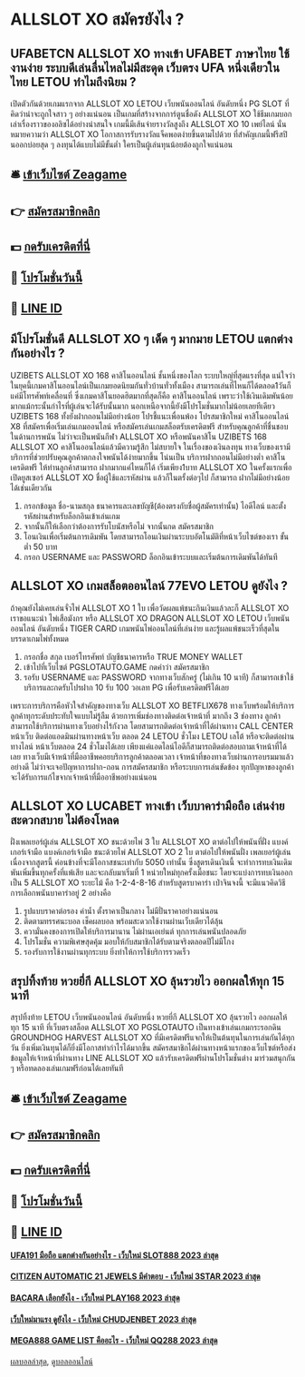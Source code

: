 # ALLSLOT XO สมัครยังไง ?
## UFABETCN ALLSLOT XO ทางเข้า UFABET ภาษาไทย ใช้งานง่าย ระบบดีเล่นลื่นไหลไม่มีสะดุด เว็บตรง UFA หนึ่งเดียวในไทย LETOU ทำไมถึงนิยม ?
เปิดตัวกันด้วยเกมแรกจาก ALLSLOT XO LETOU เว็บพนันออนไลน์ อันดับหนึ่ง PG SLOT ที่คิดว่าน่าจะถูกใจสาว ๆ อย่างแน่นอน เป็นเกมที่สร้างจากการ์ตูนชื่อดัง ALLSLOT XO ใช้ธีมเกมบอกเล่าเรื่องราวของอลิซได้อย่างน่าสนใจ เกมนี้มีเส้นจ่ายรางวัลสูงถึง ALLSLOT XO 10 เพย์ไลน์ นั่นหมายความว่า ALLSLOT XO โอกาสการรับรางวัลแจ็คพอตง่ายขึ้นตามไปด้วย ที่สำคัญเกมนี้ฟรีสปินออกบ่อยสุด ๆ ลงทุนได้แบบไม่มีขั้นต่ำ ใครเป็นผู้เล่นทุนน้อยต้องถูกใจแน่นอน

## 🛎 [เข้าเว็บไซต์ Zeagame](https://bit.ly/3SdLNi2)
## 👉 [สมัครสมาชิกคลิก](https://bit.ly/3SdLNi2)
## 💵 [กดรับเครดิตที่นี่](https://bit.ly/3dyRKHj)
## 👑 [โปรโมชั่นวันนี้](https://bit.ly/3dyRKHj)
## 📱 [LINE ID](https://bit.ly/3dyRKHj)

## มีโปรโมชั่นดี ALLSLOT XO ๆ เด็ด ๆ มากมาย LETOU แตกต่างกันอย่างไร ?
UZIBETS ALLSLOT XO 168 คาสิโนออนไลน์ ชั้นหนึ่งของโลก ระบบใหญ่ที่สุดแรงที่สุด แน่ใจว่าในยุคนี้เกมคาสิโนออนไลน์เป็นเกมยอดนิยมกันทั่วบ้านทั่วทั้งเมือง สามารถเล่นที่ไหนก็ได้ตลอด1วันก็แค่มีโทรศัพท์เคลื่อนที่ ซึ่งเกมคาสิโนยอดฮิตมากที่สุดก็คือ คาสิโนออนไลน์ เพราะว่าใช้เงินเดิมพันน้อยมากแม้กระนั้นกำไรที่ผู้เล่นจะได้รับนั้นมาก นอกเหนือจากนี้ยังมีโปรโมชั่นมากไม่น้อยเลยทีเดียว UZIBETS 168 ทั้งยังฝากถอนไม่มีอย่างน้อย โปรชี้แนะเพื่อนพ้อง โปรสมาชิกใหม่ คาสิโนออนไลน์ X8 ที่สมัครเพื่อเริ่มเล่นเกมออนไลน์ หรือสมัครเล่นเกมสล็อตรับเครดิตฟรี สำหรับคุณลูกค้าที่ชื่นชอบในด้านการพนัน ไม่ว่าจะเป็นพนันกีฬา ALLSLOT XO หรือพนันคาสิโน UZIBETS 168 ALLSLOT XO คาสิโนออนไลน์แล้วมีความรู้สึก ไม่สบายใจ ในเรื่องของเงินลงทุน ทางเว็บของเรามีบริการที่ช่วยปรับคุณลูกค้าตกลงใจพนันได้ง่ายมากขึ้น โน่นเป็น บริการฝากถอนไม่มีอย่างต่ำ คาสิโนเครดิตฟรี ให้ท่านลูกค้าสามารถ ฝากมากแค่ไหนก็ได้ เริ่มเพียง1บาท ALLSLOT XO ในครั้งแรกเพื่อเปิดยูสเซอร์ ALLSLOT XO ชื่อผู้ใช้และรหัสผ่าน แล้วก็ในตรั้งต่อๆไป ก็สามารถ ฝากไม่มีอย่างน้อย ได้เช่นเดียวกัน
1. กรอกข้อมูล ชื่อ-นามสกุล ธนาคารและเลขบัญชี(ต้องตรงกับชื่อผู้สมัครเท่านั้น) ไอดีไลน์ และตั้งรหัสผ่านสำหรับล็อกอินเข้าเล่นเกม
2. จากนั้นก็ให้เลือกว่าต้องการรับโบนัสหรือไม่ จากนั้นกด สมัครสมาชิก
3. โอนเงินเพื่อเริ่มต้นการเดิมพัน โดยสามารถโอนเงินผ่านระบบอัตโนมัติที่หน้าเว็บไซต์ของเรา ขั้นต่ำ 50 บาท
4. กรอก USERNAME และ PASSWORD ล็อกอินเข้าระบบและเริ่มต้นการเดิมพันได้ทันที

## ALLSLOT XO เกมสล็อตออนไลน์ 77EVO LETOU ดูยังไง ?
ถ้าคุณยังไม่เคยเล่นจั่วไพ่ ALLSLOT XO 1 ใบ เพื่อวัดผลแพ้ชนะกินเงินแล้วละก็ ALLSLOT XO เราขอแนะนำ ไพ่เสือมังกร หรือ ALLSLOT XO DRAGON ALLSLOT XO LETOU เว็บพนันออนไลน์ อันดับหนึ่ง TIGER CARD เกมพนันไพ่ออนไลน์ที่เล่นง่าย และรู้ผลแพ้ชนะเร็วที่สุดในบรรดาเกมไพ่ทั้งหมด
1. กรอกชื่อ สกุล เบอร์โทรศัพท์ บัญชีธนาคารหรือ TRUE MONEY WALLET
2. เข้าไปที่เว็บไซต์ PGSLOTAUTO.GAME กดคำว่า สมัครสมาชิก
3. รอรับ USERNAME และ PASSWORD จากทางเว็บสักครู่ (ไม่เกิน 10 นาที) ก็สามารถเข้าใช้บริการและกดรับโปรฝาก 10 รับ 100 วอเลท PG เพื่อรับเครดิตฟรีได้เลย

เพราะการบริการคือหัวใจสำคัญของทางเว็บ ALLSLOT XO BETFLIX678 ทางเว็บพร้อมให้บริการลูกค้าทุกระดับประทับใจแบบไม่รู้ลืม ด้วยการเพิ่มช่องทางติดต่อเจ้าหน้าที่ มากถึง 3 ช่องทาง ลูกค้าสามารถใช้บริการผ่านทางเว็บอย่างไร้กังวล โดยสามารถติดต่อเจ้าหน้าที่ได้ผ่านทาง CALL CENTER หน้าเว็บ ติดต่อแอดมินผ่านทางหน้าเว็บ ตลอด 24 LETOU ชั่วโมง LETOU  เลโต้ หรือจะติดต่อผ่านทางไลน์ หน้าเว็บตลอด 24 ชั่วโมงได้เลย เพียงแค่แอดไลน์ไอดีก็สามารถติดต่อสอบถามเจ้าหน้าที่ได้เลย ทางเว็บมีเจ้าหน้าที่มืออาชีพคอยบริการลูกค้าตลอดเวลา เจ้าหน้าที่ของทางเว็บผ่านการอบรมมาแล้วอย่างดี ไม่ว่าจะเจอปัญหาการฝาก-ถอน การสมัครสมาชิก หรือระบบการเล่นขัดข้อง ทุกปัญหาของลูกค้าจะได้รับการแก้ไขจากเจ้าหน้าที่มืออาชีพอย่างแน่นอน

## ALLSLOT XO LUCABET ทางเข้า เว็บบาคาร่ามือถือ เล่นง่าย สะดวกสบาย ไม่ต้องโหลด
ฝั่งเพลเยอร์ผู้เล่น ALLSLOT XO ชนะด้วยไพ่ 3 ใบ ALLSLOT XO ตาต่อไปให้พนันที่ฝั่ง แบงค์เกอร์เจ้ามือ
แบงค์เกอร์เจ้ามือ ชนะด้วยไพ่ ALLSLOT XO 2 ใบ ตาต่อไปให้พนันฝั่ง เพลเยอร์ผู้เล่น
เนื่องจากสูตรนี้ ค่อนข้างที่จะมีโอกาสชนะเท่ากับ 5050 เท่านั้น ซึ่งสูตรเดินเงินนี้ จะทำการทบเงินเดิมพันเพิ่มขึ้นทุกครั้งที่แพ้เสีย และจะกลับมาเริ่มที่ 1 หน่วยใหม่ทุกครั้งเมื่อชนะ โดยจะแบ่งการทบเงินออกเป็น 5 ALLSLOT XO ระยะไม้ คือ 1-2-4-8-16
สำหรับสูตรบาคาร่า เป่าจินจงนี้ จะมีแนวคิดวิธีการเลือกพนันบาคาร่าอยู่ 2 อย่างคือ
1. รูปแบบราคาต่อรอง ค่าน้ำ ตั้งราคาเป็นกลาง ไม่มีปั่นราคาอย่างแน่นอน
2. ติดตามทรรศนะบอล เช็คผลบอล พร้อมสะดวกใช้งานผ่านเว็บเดียวได้ลุ้น
3. ความั่นคงของการเปิดให้บริการมานาน ไม่ผ่านเอเย่นต์ ทุกการเล่นพนันปลอดภัย
4. โปรโมชั่น ความพิเศษสุดคุ้ม มอบให้กับสมาชิกได้รับตามจริงตลอดปีไม่มีโกง
5. รองรับการใช้งานผ่านทุกระบบ ยิ่งทำให้การใช้บริการรวดเร็ว

## สรุปทิ้งท้าย หวยยี่กี ALLSLOT XO ลุ้นรวยไว ออกผลให้ทุก 15 นาที
สรุปทิ้งท้าย LETOU เว็บพนันออนไลน์ อันดับหนึ่ง หวยยี่กี ALLSLOT XO ลุ้นรวยไว ออกผลให้ทุก 15 นาที ที่เว็บตรงสล็อต ALLSLOT XO PGSLOTAUTO เป็นทางเข้าเล่นเกมกระรอกดิน GROUNDHOG HARVEST ALLSLOT XO ที่มีเครดิตฟรีแจกให้เป็นต้นทุนในการเล่นกันได้ทุกวัน ยิ่งเพิ่มเงินทุนได้ก็ยิ่งมีโอกาสทำกำไรได้มากขึ้น สมัครสมาชิกได้ผ่านทางหน้าแรกของเว็บไซต์หรือส่งข้อมูลให้เจ้าหน้าที่ผ่านทาง LINE ALLSLOT XO แล้วรับเครดิตฟรีผ่านโปรโมชั่นต่าง มาร่วมสนุกกัน ๆ หรือทดลองเล่นเกมฟรีก่อนได้เลยทันที

## 🛎 [เข้าเว็บไซต์ Zeagame](https://bit.ly/3SdLNi2)
## 👉 [สมัครสมาชิกคลิก](https://bit.ly/3SdLNi2)
## 💵 [กดรับเครดิตที่นี่](https://bit.ly/3dyRKHj)
## 👑 [โปรโมชั่นวันนี้](https://bit.ly/3dyRKHj)
## 📱 [LINE ID](https://bit.ly/3dyRKHj)

#### [UFA191 มือถือ แตกต่างกันอย่างไร - เว็บใหม่ SLOT888 2023 ล่าสุด](https://atom.io/themes/ufa191%20มือถือ%20แตกต่างกันอย่างไร%20-%20เว็บใหม่%20slot888%202023%20ล่าสุด)
#### [CITIZEN AUTOMATIC 21 JEWELS มีคำตอบ - เว็บใหม่ 3STAR 2023 ล่าสุด](https://atom.io/themes/citizen%20automatic%2021%20jewels%20มีคำตอบ%20-%20เว็บใหม่%203star%202023%20ล่าสุด)
#### [BACARA เลือกยังไง - เว็บใหม่ PLAY168 2023 ล่าสุด](https://atom.io/themes/bacara%20เลือกยังไง%20-%20เว็บใหม่%20play168%202023%20ล่าสุด)
#### [เว็บใหม่มาแรง ดูยังไง - เว็บใหม่ CHUDJENBET 2023 ล่าสุด](https://atom.io/themes/เว็บใหม่มาแรง%20ดูยังไง%20-%20เว็บใหม่%20chudjenbet%202023%20ล่าสุด)
#### [MEGA888 GAME LIST คืออะไร - เว็บใหม่ QQ288 2023 ล่าสุด](https://atom.io/themes/mega888%20game%20list%20คืออะไร%20-%20เว็บใหม่%20qq288%202023%20ล่าสุด)

[ผลบอลล่าสุด](https://siamsport.tv "ผลบอลล่าสุด"), [ดูบอลออนไลน์](https://siamsport.tv/ดูบอลสด "ดูบอลออนไลน์")